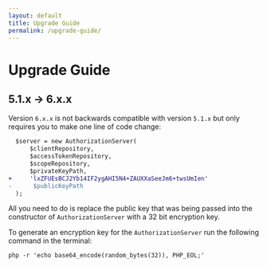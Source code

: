 ```yaml
---
layout: default
title: Upgrade Guide
permalink: /upgrade-guide/
---
```


# Upgrade Guide

## 5.1.x &rarr; 6.x.x

Version `6.x.x` is not backwards compatible with version `5.1.x` but only requires you to make one line of code change:

```patch
  $server = new AuthorizationServer(
      $clientRepository,
      $accessTokenRepository,
      $scopeRepository,
      $privateKeyPath,
+     'lxZFUEsBCJ2Yb14IF2ygAHI5N4+ZAUXXaSeeJm6+twsUmIen'
-      $publicKeyPath
  );
```

All you need to do is replace the public key that was being passed into the constructor of `AuthorizationServer` with a 32 bit encryption key.

To generate an encryption key for the `AuthorizationServer` run the following command in the terminal:

~~~ shell
php -r 'echo base64_encode(random_bytes(32)), PHP_EOL;'
~~~
